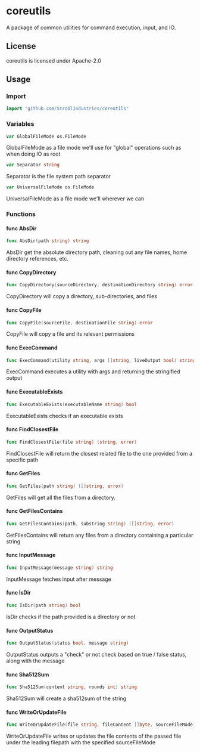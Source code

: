 # coreutils

A package of common utilities for command execution, input, and IO.

## License

coreutils is licensed under Apache-2.0

## Usage

### Import

``` go
import "github.com/StroblIndustries/coreutils"
```

### Variables

```go
var GlobalFileMode os.FileMode
```
GlobalFileMode as a file mode we'll use for "global" operations such as when
doing IO as root

```go
var Separator string
```
Separator is the file system path separator

```go
var UniversalFileMode os.FileMode
```
UniversalFileMode as a file mode we'll wherever we can

### Functions

#### func  AbsDir

```go
func AbsDir(path string) string
```
AbsDir get the absolute directory path, cleaning out any file names, home
directory references, etc.

#### func  CopyDirectory

```go
func CopyDirectory(sourceDirectory, destinationDirectory string) error
```
CopyDirectory will copy a directory, sub-directories, and files

#### func  CopyFile

```go
func CopyFile(sourceFile, destinationFile string) error
```
CopyFile will copy a file and its relevant permissions

#### func  ExecCommand

```go
func ExecCommand(utility string, args []string, liveOutput bool) string
```
ExecCommand executes a utility with args and returning the stringified output

#### func  ExecutableExists

```go
func ExecutableExists(executableName string) bool
```
ExecutableExists checks if an executable exists

#### func  FindClosestFile

```go
func FindClosestFile(file string) (string, error)
```
FindClosestFile will return the closest related file to the one provided from a
specific path

#### func  GetFiles

```go
func GetFiles(path string) ([]string, error)
```
GetFiles will get all the files from a directory.

#### func  GetFilesContains

```go
func GetFilesContains(path, substring string) ([]string, error)
```
GetFilesContains will return any files from a directory containing a particular
string

#### func  InputMessage

```go
func InputMessage(message string) string
```
InputMessage fetches input after message

#### func  IsDir

```go
func IsDir(path string) bool
```
IsDir checks if the path provided is a directory or not

#### func  OutputStatus

```go
func OutputStatus(status bool, message string)
```
OutputStatus outputs a "check" or not check based on true / false status, along
with the message

#### func  Sha512Sum

```go
func Sha512Sum(content string, rounds int) string
```
Sha512Sum will create a sha512sum of the string

#### func  WriteOrUpdateFile

```go
func WriteOrUpdateFile(file string, fileContent []byte, sourceFileMode os.FileMode) error
```
WriteOrUpdateFile writes or updates the file contents of the passed file under
the leading filepath with the specified sourceFileMode
